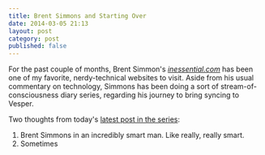 ```yaml
---
title: Brent Simmons and Starting Over
date: 2014-03-05 21:13
layout: post
category: post
published: false
---
```

For the past couple of months, Brent Simmon's _[inessential.com](http://inessential.com/2014/03/05/starting_over)_ has been one of my favorite, nerdy-technical websites to visit. Aside from his usual commentary on technology, Simmons has been doing a sort of stream-of-consciousness diary series, regarding his journey to bring syncing to Vesper. 

Two thoughts from today's [latest post in the series](http://inessential.com/2014/03/05/starting_over): 

1. Brent Simmons in an incredibly smart man. Like really, really smart. 
2. Sometimes 


